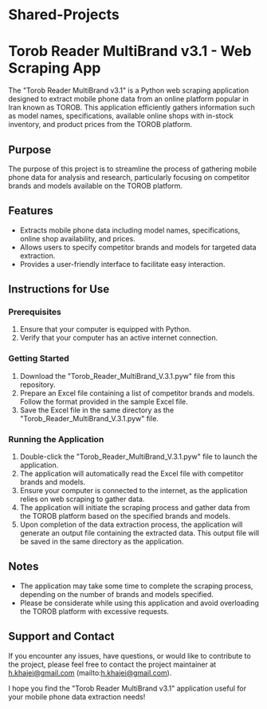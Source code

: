 # Shared-Projects
# Torob Reader MultiBrand v3.1 - Web Scraping App

The "Torob Reader MultiBrand v3.1" is a Python web scraping application designed to extract mobile phone data from an online platform popular in Iran known as TOROB. This application efficiently gathers information such as model names, specifications, available online shops with in-stock inventory, and product prices from the TOROB platform.

## Purpose
The purpose of this project is to streamline the process of gathering mobile phone data for analysis and research, particularly focusing on competitor brands and models available on the TOROB platform.

## Features
- Extracts mobile phone data including model names, specifications, online shop availability, and prices.
- Allows users to specify competitor brands and models for targeted data extraction.
- Provides a user-friendly interface to facilitate easy interaction.

## Instructions for Use

### Prerequisites
1. Ensure that your computer is equipped with Python.
2. Verify that your computer has an active internet connection.

### Getting Started
1. Download the "Torob_Reader_MultiBrand_V.3.1.pyw" file from this repository.
2. Prepare an Excel file containing a list of competitor brands and models. Follow the format provided in the sample Excel file.
3. Save the Excel file in the same directory as the "Torob_Reader_MultiBrand_V.3.1.pyw" file.

### Running the Application
1. Double-click the "Torob_Reader_MultiBrand_V.3.1.pyw" file to launch the application.
2. The application will automatically read the Excel file with competitor brands and models.
3. Ensure your computer is connected to the internet, as the application relies on web scraping to gather data.
4. The application will initiate the scraping process and gather data from the TOROB platform based on the specified brands and models.
5. Upon completion of the data extraction process, the application will generate an output file containing the extracted data. This output file will be saved in the same directory as the application.

## Notes
- The application may take some time to complete the scraping process, depending on the number of brands and models specified.
- Please be considerate while using this application and avoid overloading the TOROB platform with excessive requests.

## Support and Contact
If you encounter any issues, have questions, or would like to contribute to the project, please feel free to contact the project maintainer at h.khajei@gmail.com (mailto:h.khajei@gmail.com).

I hope you find the "Torob Reader MultiBrand v3.1" application useful for your mobile phone data extraction needs!
